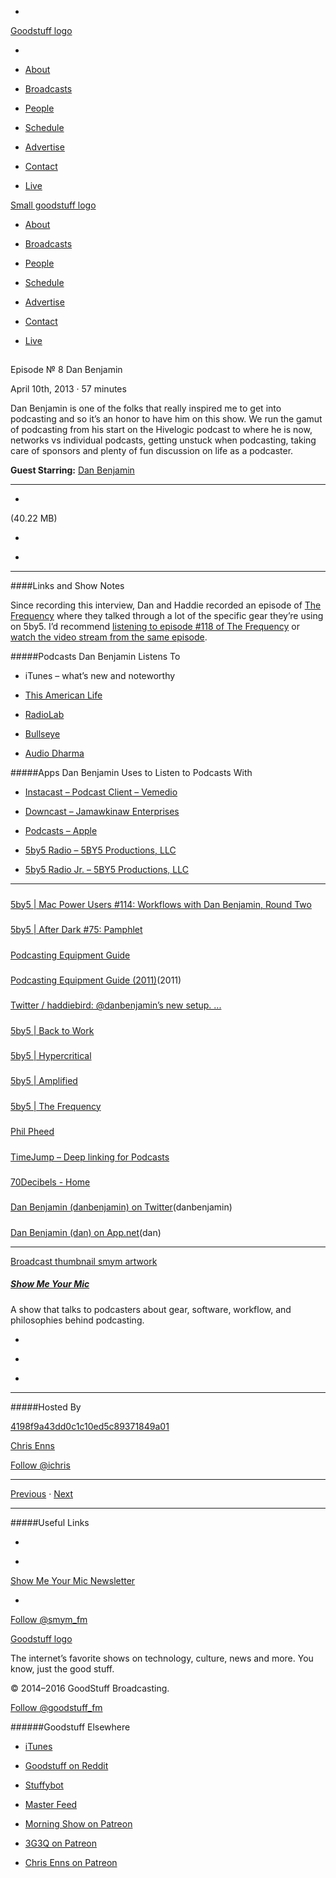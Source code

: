 

-
[Goodstuff logo](http://www.goodstuff.fm/)[](/assets/goodstuff_logo-17c1fe6f378352de5d7345f76152130b.svg)

-


-  [About](/about)

-  [Broadcasts](/broadcasts)

-  [People](/people)

-  [Schedule](/schedule)

-  [Advertise](/advertise)

-  [Contact](/contact)

-  [Live](/live)


[Small goodstuff logo](http://www.goodstuff.fm/)[](/assets/small_goodstuff_logo-bf032e72b9ec41494f4d90905f1ad619.svg)


-  [About](/about)

-  [Broadcasts](/broadcasts)

-  [People](/people)

-  [Schedule](/schedule)

-  [Advertise](/advertise)

-  [Contact](/contact)

-  [Live](/live)


##
Episode № 8
Dan Benjamin


April 10th, 2013
·
57
minutes


Dan Benjamin is one of the folks that really inspired me to get into podcasting and so it’s an honor to have him on this show. We run the gamut of podcasting from his start on the Hivelogic podcast to where he is now, networks vs individual podcasts, getting unstuck when podcasting, taking care of sponsors and plenty of fun discussion on life as a podcaster.


**Guest Starring:**
[Dan Benjamin](/people/dan-benjamin)


------------------------------


-
[](http://podcasts-1.feedpress.co/10590/smym-8.mp3)(40.22 MB)

-
[](http://twitter.com/intent/tweet?text=Show%20Me%20Your%20Mic%20%E2%84%96%208%20on%20@goodstuff_fm%20-%20http://goodstuff.fm/smym/8)

-
[](http://www.facebook.com/sharer/sharer.php?u=http://goodstuff.fm/smym/8)


------------------------------


####Links and Show Notes


Since recording this interview, Dan and Haddie recorded an episode of  [The Frequency](http://5by5.tv/frequency) where they talked through a lot of the specific gear they’re using on 5by5. I’d recommend  [listening to episode #118 of The Frequency](http://5by5.tv/frequency/118) or  [watch the video stream from the same episode](http://www.justin.tv/5by5/b/386931688).


#####Podcasts Dan Benjamin Listens To


- iTunes – what’s new and noteworthy

-  [This American Life](http://www.thisamericanlife.org)

-  [RadioLab](http://www.radiolab.org)

-  [Bullseye](http://www.maximumfun.org/shows/bullseye)

-  [Audio Dharma](http://www.audiodharma.org)


#####Apps Dan Benjamin Uses to Listen to Podcasts With


-  [Instacast – Podcast Client – Vemedio](https://itunes.apple.com/ca/app/instacast-podcast-client/id577056377?mt=8&uo=4&at=10l4Ki)

-  [Downcast – Jamawkinaw Enterprises](https://itunes.apple.com/ca/app/downcast/id393858566?mt=8&uo=4&at=10l4Ki)

-  [Podcasts – Apple](http://target.georiot.com/Proxy.ashx?tsid=528&GR_URL=https%253A%252F%252Fitunes.apple.com%252Fus%252Fapp%252Fpodcasts%252Fid525463029%253Fmt%253D8%2526uo%253D4%2526partnerId%253D30)

-  [5by5 Radio – 5BY5 Productions, LLC](https://itunes.apple.com/ca/app/5by5-radio/id520847556?mt=8&uo=4&at=10l4Ki)

-  [5by5 Radio Jr. – 5BY5 Productions, LLC](https://itunes.apple.com/ca/app/5by5-radio-jr./id561436039?mt=8&uo=4&at=10l4Ki)


------------------------------


#####
[5by5 | Mac Power Users #114: Workflows with Dan Benjamin, Round Two](http://5by5.tv/mpu/114)


#####
[5by5 | After Dark #75: Pamphlet](http://5by5.tv/afterdark/75)


#####
[Podcasting Equipment Guide](http://hivelogic.com/articles/podcasting-equipment-guide/)


#####
[Podcasting Equipment Guide (2011)](http://hivelogic.com/articles/podcasting-equipment-software-guide-2011/)(2011)


#####
[Twitter / haddiebird: @danbenjamin’s new setup. ...](https://twitter.com/haddiebird/status/319829747641233408)


#####
[5by5 | Back to Work](http://5by5.tv/b2w)


#####
[5by5 | Hypercritical](http://5by5.tv/hypercritical)


#####
[5by5 | Amplified](http://5by5.tv/amplified)


#####
[5by5 | The Frequency](http://5by5.tv/frequency)


#####
[Phil Pheed](http://philhendrieshow.com/)


#####
[TimeJump – Deep linking for Podcasts](http://davatron5000.github.io/TimeJump/)


#####
[70Decibels - Home](http://www.70decibels.com/)


#####
[Dan Benjamin (danbenjamin) on Twitter](https://twitter.com/danbenjamin)(danbenjamin)


#####
[Dan Benjamin (dan) on App.net](https://alpha.app.net/dan)(dan)


------------------------------


[Broadcast thumbnail smym artwork](/smym)[](https://goodstuffs3.s3.amazonaws.com/uploads/broadcast/image/18/broadcast_thumbnail_smym_artwork.png)

##### [Show Me Your Mic](/smym)


A show that talks to podcasters about gear, software, workflow, and philosophies behind podcasting.

-
[](https://geo.itunes.apple.com/ca/podcast/show-me-your-mic/id602836998?mt=2&at=10l4Ki)

-
[](http://feeds.goodstuff.fm/smym)

-
[](mailto:chris+smym@goodstuff.fm?cc=sponsorship%40goodstuff.fm&subject=%5BGoodStuff%20FM%5D%20Sponsorship%20Inquiry%20for%20Show%20Me%20Your%20Mic)


------------------------------


#####Hosted By


[4198f9a43dd0c1c10ed5c89371849a01](/people/chris-enns)[](http://gravatar.com/avatar/4198f9a43dd0c1c10ed5c89371849a01.png?s=300&r=pg)

[Chris Enns](/people/chris-enns)


[Follow @ichris](https://twitter.com/ichris)


------------------------------


[Previous](/smym/7)
·
[Next](/smym/9)


------------------------------


#####Useful Links

-
[](mailto:chris+smym@goodstuff.fm?subject=%5BGoodstuff%20FM%5D%20Feedback%20for%20Show%20Me%20Your%20Mic)

-
[Show Me Your Mic Newsletter](http://www.goodstuff.fm/smym/newsletter)


-
[Follow @smym_fm](https://twitter.com/smym_fm)


[Goodstuff logo](http://www.goodstuff.fm/)[](/assets/goodstuff_logo-17c1fe6f378352de5d7345f76152130b.svg)


The internet’s favorite shows on technology, culture, news and more. You know, just the good stuff.


© 2014–2016 GoodStuff Broadcasting.

[Follow @goodstuff_fm](https://twitter.com/goodstufffm)


######Goodstuff Elsewhere

-  [iTunes](https://itunes.apple.com/us/artist/goodstuff-fm/id843385597?mt=2)

-  [Goodstuff on Reddit](https://www.reddit.com/r/Goodstuff_fm/)

-  [Stuffybot](http://stuffybot.goodstuff.fm)

-  [Master Feed](/master/feed)

-  [Morning Show on Patreon](https://www.patreon.com/morningshow)

-  [3G3Q on Patreon](https://www.patreon.com/3g3q)

-  [Chris Enns on Patreon](https://www.patreon.com/ichris)
